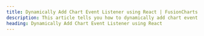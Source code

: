 ```yaml
---
title: Dynamically Add Chart Event Listener using React | FusionCharts
description: This article tells you how to dynamically add chart event listener to your chart using react.
heading: Dynamically Add Chart Event Listener using React
---
```


